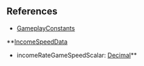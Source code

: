 ## References
  * [GameplayConstants](EntrenchmentGameplayConstants.md)

**[IncomeSpeedData](EntrenchmentIncomeSpeedData.md)
  * incomeRateGameSpeedScalar: [Decimal](Decimal.md)**
